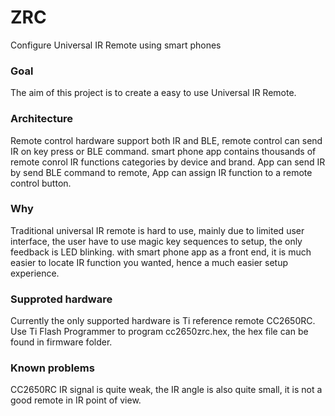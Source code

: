 # ZRC
Configure Universal IR Remote using smart phones
### Goal
The aim of this project is to create a easy to use Universal IR Remote.
### Architecture
Remote control hardware support both IR and BLE, remote control can send IR on key press or BLE command. smart phone app contains thousands of remote conrol IR functions categories by device and brand. App can send IR by send BLE command to remote, App can assign IR function to a remote control button. 
### Why
Traditional universal IR remote is hard to use, mainly due to limited user interface, the user have to use magic key sequences to setup, the only feedback is LED blinking. with smart phone app as a front end, it is much easier to locate IR function you wanted, hence a much easier setup experience.
### Supproted hardware
Currently the only supported hardware is Ti reference remote CC2650RC. Use Ti Flash Programmer to program cc2650zrc.hex, the hex file can be found in firmware folder. 
### Known problems
CC2650RC IR signal is quite weak, the IR angle is also quite small, it is not a good remote in IR point of view.
